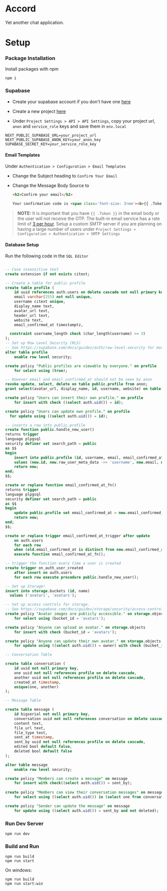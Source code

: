 # Accord

Yet another chat application.

# Setup

### Package Installation

Install packages with npm

```
npm i
```

### Supabase

- Create your supabase account if you don't have one [here](https://supabase.com/dashboard/sign-in?)

- Create a new project [here](https://supabase.com/dashboard/projects)

- Under `Project Settings > API > API Settings`, copy your project url, `anon` and `service_role` keys and save them in `env.local`

```
NEXT_PUBLIC_SUPABASE_URL=your_project_url
NEXT_PUBLIC_SUPABASE_ANON_KEY=your_anon_key
SUPABASE_SECRET_KEY=your_service_role_key
```

#### Email Templates

Under `Authentication > Configuration > Email Templates`

- Change the Subject heading to
    ` Confirm Your Email `

- Change the Message Body Source to
    ```md
    <h2>Confirm your email</h2>

    Your confirmation code is <span class='font-size: 3rem'><b>{{ .Token }}</b></span>
    ```

> **NOTE:** It is important that you have `{{ .Token }}` in the email body or the user will not receive the OTP. The built-in email service has a rate limit of [3 per hour](https://supabase.com/docs/guides/platform/going-into-prod#auth-rate-limits). Setup a custom SMTP server if you are planning on having a large number of users under `Project Settings > Configuration > Authentication > SMTP Settings`

#### Database Setup

Run the following code in the `SQL Editor`

```sql

-- Case insensitive text
create extension if not exists citext;

-- Create a table for public profile
create table profile (
    id uuid references auth.users on delete cascade not null primary key,
    email varchar(255) not null unique,
    username citext unique,
    display_name text,
    avatar_url text,
    header_url text,
    website text,
    email_confirmed_at timestamptz,

  constraint username_length check (char_length(username) >= 3)
);
-- Set up Row Level Security (RLS)
-- See https://supabase.com/docs/guides/auth/row-level-security for more details.
alter table profile
    enable row level security;

create policy "Public profiles are viewable by everyone." on profile
    for select using (true);

-- However email and email_confirmed_at should not be seen by anon
revoke update, select, delete on table public.profile from anon;
grant select(avatar_url, display_name, id, username, website) on table public.profile to anon;

create policy "Users can insert their own profile." on profile
    for insert with check ((select auth.uid()) = id);

create policy "Users can update own profile." on profile
  for update using ((select auth.uid()) = id);

-- inserts a row into public.profile
create function public.handle_new_user()
returns trigger
language plpgsql
security definer set search_path = public
as $$
begin
    insert into public.profile (id, username, email, email_confirmed_at)
    values (new.id, new.raw_user_meta_data ->> 'username', new.email, new.email_confirmed_at);
    return new;
end;
$$;

create or replace function email_confirmed_at_fn()
returns trigger
language plpgsql
security definer set search_path = public
as $$
begin
    update public.profile set email_confirmed_at = new.email_confirmed_at where id = new.id;
    return new;
end;
$$;

create or replace trigger email_confirmed_at_trigger after update
    on auth.users
    for each row
    when (old.email_confirmed_at is distinct from new.email_confirmed_at)
    execute function email_confirmed_at_fn();

-- trigger the function every time a user is created
create trigger on_auth_user_created
    after insert on auth.users
    for each row execute procedure public.handle_new_user();

-- Set up Storage!
insert into storage.buckets (id, name)
  values ('avatars', 'avatars');

-- Set up access controls for storage.
-- See https://supabase.com/docs/guides/storage/security/access-control#policy-examples for more details.
create policy "Avatar images are publicly accessible." on storage.objects
    for select using (bucket_id = 'avatars');

create policy "Anyone can upload an avatar." on storage.objects
    for insert with check (bucket_id = 'avatars');

create policy "Anyone can update their own avatar." on storage.objects
    for update using ((select auth.uid()) = owner) with check (bucket_id = 'avatars');

-- Conversation Table

create table conversation (
    id uuid not null primary key,
    one uuid not null references profile on delete cascade,
    another uuid not null references profile on delete cascade,
    created_at timestamp,
    unique(one, another)
);

-- Message Table

create table message (
    id bigserial not null primary key,
    conversation uuid not null references conversation on delete cascade,
    content text,
    file_url text,
    file_type text,
    sent_at timestamp,
    sent_by uuid not null references profile on delete cascade,
    edited bool default false,
    deleted bool default false
);

alter table message
    enable row level security;

create policy "Members can create a message" on message
    for insert with check((select auth.uid()) = sent_by);
    
create policy "Members can view their conversation messages" on message
    for select using ((select auth.uid()) in (select one from conversation where conversation.id = message.conversation) or (select auth.uid()) in (select another from conversation where conversation.id = message.conversation));

create policy "Sender can update the message" on message
    for update using ((select auth.uid()) = sent_by and not deleted);

```

### Run Dev Server

```
npm run dev
```

### Build and Run

```
npm run build
npm run start
```

On windows:

```
npm run build
npm run start:win
```
